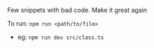 Few snippets with bad code.
Make it great again

To run: `npm run <path/to/file>`
* eg: ```npm run dev src/class.ts```